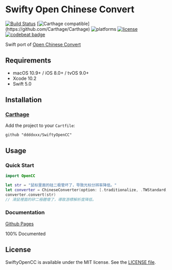 # Swifty Open Chinese Convert

[![Build Status](https://travis-ci.org/ddddxxx/SwiftyOpenCC.svg?branch=master)](https://travis-ci.org/ddddxxx/SwiftyOpenCC)
[![Carthage compatible](https://img.shields.io/badge/Carthage-compatible-brightgreen.svg?)](https://github.com/Carthage/Carthage)
![platforms](https://img.shields.io/badge/platforms-macOS%20%7C%20iOS%20%7C%20tvOS-lightgrey.svg)
[![license](https://img.shields.io/github/license/ddddxxx/SwiftyOpenCC.svg)](LICENSE)
[![codebeat badge](https://codebeat.co/badges/39f17620-4f1c-4a46-b3f9-8f5b248ac28f)](https://codebeat.co/projects/github-com-ddddxxx-swiftyopencc-master)

Swift port of [Open Chinese Convert](https://github.com/BYVoid/OpenCC)

## Requirements

- macOS 10.9+ / iOS 8.0+ / tvOS 9.0+
- Xcode 10.2
- Swift 5.0

## Installation

### [Carthage](https://github.com/Carthage/Carthage)

Add the project to your `Cartfile`:

```
github "ddddxxx/SwiftyOpenCC"
```

## Usage

### Quick Start

```swift
import OpenCC

let str = "鼠标里面的硅二极管坏了，导致光标分辨率降低。"
let converter = ChineseConverter(option: [.traditionalize, .TWStandard, .TWIdiom])
converter.convert(str)
// 滑鼠裡面的矽二極體壞了，導致游標解析度降低。
```

### Documentation

[Github Pages](http://ddddxxx.github.io/SwiftyOpenCC)

100% Documented

## License

SwiftyOpenCC is available under the MIT license. See the [LICENSE file](LICENSE).
